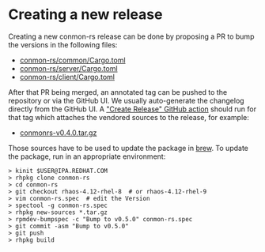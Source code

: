 # Creating a new release

Creating a new conmon-rs release can be done by proposing a PR to bump the
versions in the following files:

- [conmon-rs/common/Cargo.toml](conmon-rs/common/Cargo.toml)
- [conmon-rs/server/Cargo.toml](conmon-rs/server/Cargo.toml)
- [conmon-rs/client/Cargo.toml](conmon-rs/client/Cargo.toml)

After that PR being merged, an annotated tag can be pushed to the repository or
via the GitHub UI. We usually auto-generate the changelog directly from the
GitHub UI. A ["Create Release" GitHub
action](https://github.com/containers/conmon-rs/actions/workflows/release.yml)
should run for that tag which attaches the vendored sources to the release, for
example:

- [conmonrs-v0.4.0.tar.gz](https://github.com/containers/conmon-rs/releases/download/v0.4.0/conmonrs-v0.4.0.tar.gz)

Those sources have to be used to update the package in
[brew](https://brewweb.engineering.redhat.com/brew). To update the package, run
in an appropriate environment:

```shell
> kinit $USER@IPA.REDHAT.COM
> rhpkg clone conmon-rs
> cd conmon-rs
> git checkout rhaos-4.12-rhel-8  # or rhaos-4.12-rhel-9
> vim conmon-rs.spec  # edit the Version
> spectool -g conmon-rs.spec
> rhpkg new-sources *.tar.gz
> rpmdev-bumpspec -c "Bump to v0.5.0" conmon-rs.spec
> git commit -asm "Bump to v0.5.0"
> git push
> rhpkg build
```
